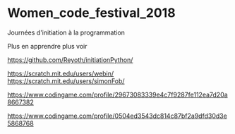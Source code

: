 # Women_code_festival_2018
Journées d'initiation à la programmation


Plus en apprendre plus voir 

https://github.com/Reyoth/initiationPython/

https://scratch.mit.edu/users/webin/
https://scratch.mit.edu/users/simonFob/

https://www.codingame.com/profile/29673083339e4c7f9287fe112ea7d20a8667382

https://www.codingame.com/profile/0504ed3543dc814c87bf2a9dfd30d3e5868768

